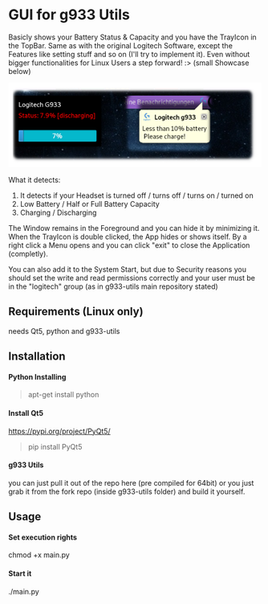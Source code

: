 # GUI for g933 Utils
Basicly shows your Battery Status & Capacity and you have the TrayIcon in the TopBar. Same as with the original Logitech Software, except the Features like setting stuff and so on (I'll try to implement it).  Even without bigger functionalities for Linux Users a step forward! :> (small Showcase below)

![Showcase](showcase.png)

What it detects:
1. It detects if your Headset is turned off / turns off / turns on / turned on
2. Low Battery / Half or Full Battery Capacity
3. Charging / Discharging

The Window remains in the Foreground and you can hide it by minimizing it. When the TrayIcon is double clicked, the App hides or shows itself. By a right click a Menu opens and you can click "exit" to close the Application (completly).

You can also add it to the System Start, but due to Security reasons you should set the write and read permissions correctly and your user must be in the "logitech" group (as in g933-utils main repository stated)

## Requirements (Linux only)
needs Qt5, python and g933-utils

## Installation
#### Python Installing
> apt-get install python

#### Install Qt5 
https://pypi.org/project/PyQt5/
> pip install PyQt5

#### g933 Utils
you can just pull it out of the repo here  (pre compiled for 64bit) or you just grab it from the fork repo (inside g933-utils folder) and build it yourself.

## Usage
#### Set execution rights
chmod +x main.py

#### Start it
./main.py
